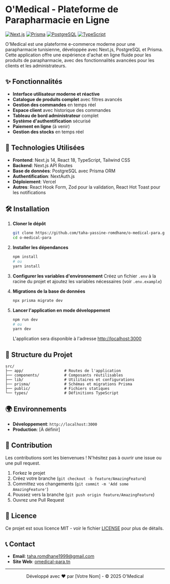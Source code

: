 # O'Medical - Plateforme de Parapharmacie en Ligne

[![Next.js](https://img.shields.io/badge/Next.js-000000?style=for-the-badge&logo=nextdotjs&logoColor=white)](https://nextjs.org/)
[![Prisma](https://img.shields.io/badge/Prisma-2D3748?style=for-the-badge&logo=prisma&logoColor=white)](https://www.prisma.io/)
[![PostgreSQL](https://img.shields.io/badge/PostgreSQL-316192?style=for-the-badge&logo=postgresql&logoColor=white)](https://www.postgresql.org/)
[![TypeScript](https://img.shields.io/badge/TypeScript-007ACC?style=for-the-badge&logo=typescript&logoColor=white)](https://www.typescriptlang.org/)

O'Medical est une plateforme e-commerce moderne pour une parapharmacie tunisienne, développée avec Next.js, PostgreSQL et Prisma. Cette application offre une expérience d'achat en ligne fluide pour les produits de parapharmacie, avec des fonctionnalités avancées pour les clients et les administrateurs.

## ✨ Fonctionnalités

- **Interface utilisateur moderne et réactive**
- **Catalogue de produits complet** avec filtres avancés
- **Gestion des commandes** en temps réel
- **Espace client** avec historique des commandes
- **Tableau de bord administrateur** complet
- **Système d'authentification** sécurisé
- **Paiement en ligne** (à venir)
- **Gestion des stocks** en temps réel

## 🚀 Technologies Utilisées

- **Frontend**: Next.js 14, React 18, TypeScript, Tailwind CSS
- **Backend**: Next.js API Routes
- **Base de données**: PostgreSQL avec Prisma ORM
- **Authentification**: NextAuth.js
- **Déploiement**: Vercel
- **Autres**: React Hook Form, Zod pour la validation, React Hot Toast pour les notifications

## 🛠 Installation

1. **Cloner le dépôt**
   ```bash
   git clone https://github.com/taha-yassine-romdhane/o-medical-para.git
   cd o-medical-para
   ```

2. **Installer les dépendances**
   ```bash
   npm install
   # ou
   yarn install
   ```

3. **Configurer les variables d'environnement**
   Créez un fichier `.env` à la racine du projet et ajoutez les variables nécessaires (voir `.env.example`)

4. **Migrations de la base de données**
   ```bash
   npx prisma migrate dev
   ```

5. **Lancer l'application en mode développement**
   ```bash
   npm run dev
   # ou
   yarn dev
   ```

   L'application sera disponible à l'adresse [http://localhost:3000](http://localhost:3000)

## 📁 Structure du Projet

```
src/
├── app/                  # Routes de l'application
├── components/           # Composants réutilisables
├── lib/                  # Utilitaires et configurations
├── prisma/               # Schémas et migrations Prisma
├── public/               # Fichiers statiques
└── types/                # Définitions TypeScript
```

## 🌍 Environnements

- **Développement**: `http://localhost:3000`
- **Production**: [À définir]

## 🤝 Contribution

Les contributions sont les bienvenues ! N'hésitez pas à ouvrir une issue ou une pull request.

1. Forkez le projet
2. Créez votre branche (`git checkout -b feature/AmazingFeature`)
3. Committez vos changements (`git commit -m 'Add some AmazingFeature'`)
4. Poussez vers la branche (`git push origin feature/AmazingFeature`)
5. Ouvrez une Pull Request

## 📄 Licence

Ce projet est sous licence MIT - voir le fichier [LICENSE](LICENSE) pour plus de détails.

## 📞 Contact

- **Email**: [taha.romdhane1999@gmail.com](mailto:taha.romdhane1999@gmail.com)
- **Site Web**: [omedical-para.tn](https://omedical-para.tn)

---

<div align="center">
  Développé avec ❤️ par [Votre Nom] - © 2025 O'Medical
</div>
